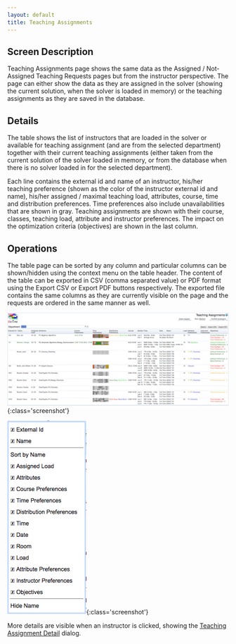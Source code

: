 ```yaml
---
layout: default
title: Teaching Assignments
---
```



## Screen Description

Teaching Assignments page shows the same data as the Assigned / Not-Assigned Teaching Requests pages but from the instructor perspective. The page can either show the data as they are assigned in the solver (showing the current solution, when the solver is loaded in memory) or the teaching assignments as they are saved in the database.

## Details

The table shows the list of instructors that are loaded in the solver or available for teaching assignment (and are from the selected department) together with their current teaching assignments (either taken from the current solution of the solver loaded in memory, or from the database when there is no solver loaded in for the selected department).

Each line contains the external id and name of an instructor, his/her teaching preference (shown as the color of the instructor external id and name), his/her assigned / maximal teaching load, attributes, course, time and distribution preferences. Time preferences also include unavailabilities that are shown in gray. Teaching assignments are shown with their course, classes, teaching load, attribute and instructor preferences. The impact on the optimization criteria (objectives) are shown in the last column.

## Operations

The table page can be sorted by any column and particular columns can be shown/hidden using the context menu on the table header. The content of the table can be exported in CSV (comma separated value) or PDF format using the Export CSV or Export PDF buttons respectively. The exported file contains the same columns as they are currently visible on the page and the requests are ordered in the same manner as well.


![Teaching Assignments](images/teaching-assignments-1.png){:class='screenshot'}


![Teaching Assignments](images/teaching-assignments-2.png){:class='screenshot'}

More details are visible when an instructor is clicked, showing the [Teaching Assignment Detail](teaching-assignment-detail) dialog.
